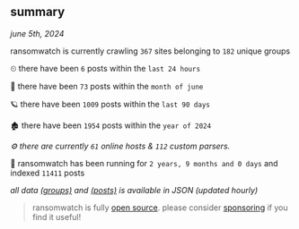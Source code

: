
## summary
_june 5th, 2024_

ransomwatch is currently crawling `367` sites belonging to `182` unique groups

⏲ there have been `6` posts within the `last 24 hours`

🦈 there have been `73` posts within the `month of june`

🪐 there have been `1009` posts within the `last 90 days`

🏚 there have been `1954` posts within the `year of 2024`

_⚙️ there are currently `61` online hosts & `112` custom parsers._

🦕 ransomwatch has been running for `2 years, 9 months and 0 days` and indexed `11411` posts

_all data  [(groups)](http://ransomwhat.telemetry.ltd/groups) and [(posts)](http://ransomwhat.telemetry.ltd/posts) is available in JSON (updated hourly)_

> ransomwatch is fully [open source](https://github.com/joshhighet/ransomwatch#ransomwatch--). please consider [sponsoring](https://github.com/sponsors/joshhighet) if you find it useful!
